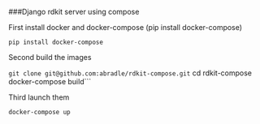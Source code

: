 ###Django rdkit server using compose

First install docker and docker-compose (pip install docker-compose)

```pip install docker-compose```

Second build the images

```git clone git@github.com:abradle/rdkit-compose.git```
cd rdkit-compose
docker-compose build```


Third launch them

```docker-compose up```
